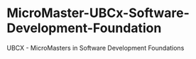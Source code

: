 # MicroMaster-UBCx-Software-Development-Foundation
UBCX - MicroMasters in Software Development Foundations
